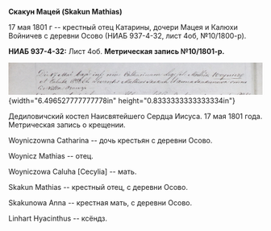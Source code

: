 **Скакун Мацей (Skakun Mathias)**

17 мая 1801 г -- крестный отец Катарины, дочери Мацея и Калюхи Войничев
с деревни Осово (НИАБ 937-4-32, лист 4об, №10/1800-р).

**НИАБ 937-4-32:** Лист 4об. **Метрическая запись №10/1801-р.**

![](./media/5eb4d93123864b76ad4547ee794b860ef1686b57.png){width="6.496527777777778in"
height="0.8333333333333334in"}

Дедиловичский костел Наисвятейшего Сердца Иисуса. 17 мая 1801 года.
Метрическая запись о крещении.

Woyniczowna Catharina -- дочь крестьян с деревни Осово.

Woynicz Mathias -- отец.

Woyniczowa Caluha \[Cecylia\] -- мать.

Skakun Mathias -- крестный отец, с деревни Осово.

Skakunowa Anna -- крестная мать, с деревни Осово.

Linhart Hyacinthus -- ксёндз.
